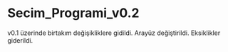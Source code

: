 # Secim_Programi_v0.2
 v0.1 üzerinde birtakım değişikliklere gidildi. Arayüz değiştirildi. Eksiklikler giderildi.
